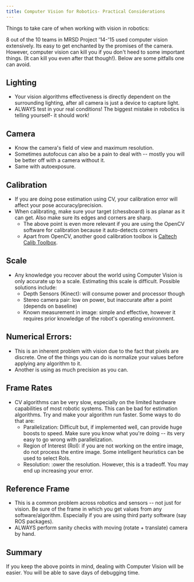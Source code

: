 ```yaml
---
title: Computer Vision for Robotics- Practical Considerations
---
```

Things to take care of when working with vision in robotics:

8 out of the 10 teams in MRSD Project '14-'15 used computer vision extensively. Its easy to get enchanted by the promises of the camera. However, computer vision can kill you if you don't heed to some important things. (It can kill you even after that though!). Below are some pitfalls one can avoid.

## Lighting
- Your vision algorithms effectiveness is directly dependent on the surrounding lighting, after all camera is just a device to capture light.
- ALWAYS test in your real conditions! The biggest mistake in robotics is telling yourself- it should work!

## Camera
- Know the camera's field of view and maximum resolution.
- Sometimes autofocus can also be a pain to deal with -- mostly you will be better off with a camera without it.
- Same with autoexposure.

## Calibration
- If you are doing pose estimation using CV, your calibration error will affect your pose accuracy/precision.
- When calibrating, make sure your target (chessboard) is as planar as it can get. Also make sure its edges and corners are sharp.
  - The above point is even more relevant if you are using the OpenCV software for calibration because it auto-detects corners
  - Apart from OpenCV, another good calibration toolbox is [Caltech Calib Toolbox](http://www.vision.caltech.edu/bouguetj/calib_doc/).

## Scale
- Any knowledge you recover about the world using Computer Vision is only accurate up to a scale. Estimating this scale is difficult. Possible solutions include:
  - Depth Sensors (Kinect): will consume power and processor though
  - Stereo camera pair: low on power, but inaccurate after a point (depends on baseline)
  - Known measurement in image: simple and effective, however it requires prior knowledge of the robot's operating environment.

## Numerical Errors:
- This is an inherent problem with vision due to the fact that pixels are discrete. One of the things you can do is normalize your values before applying any algorithm to it.
- Another is using as much precision as you can.

## Frame Rates
- CV algorithms can be very slow, especially on the limited hardware capabilities of most robotic systems. This can be bad for estimation algorithms. Try and make your algorithm run faster. Some ways to do that are:
  - Parallelization: Difficult but, if implemented well, can provide huge boosts to speed. Make sure you know what you're doing -- its very easy to go wrong with parallelization.
  - Region of Interest (RoI): if you are not working on the entire image, do not process the entire image. Some intelligent heuristics can be used to select RoIs.
  - Resolution: :ower the resolution. However, this is a tradeoff. You may end up increasing your error.

## Reference Frame
- This is a common problem across robotics and sensors -- not just for vision. Be sure of the frame in which you get values from any software/algorithm. Especially if you are using third party software (say ROS packages).
- ALWAYS perform sanity checks with moving (rotate + translate) camera by hand.

## Summary
If you keep the above points in mind, dealing with Computer Vision will be easier. You will be able to save days of debugging time.
